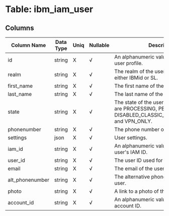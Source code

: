 # Table: ibm_iam_user

## Columns 

|  Column Name   |  Data Type  | Uniq | Nullable | Description | 
|  ----  | ----  | ----  | ----  | ---- | 
| id | string | X | √ | An alphanumeric value identifying the user profile. | 
| realm | string | X | √ | The realm of the user. The value is either IBMid or SL. | 
| first_name | string | X | √ | The first name of the user. | 
| last_name | string | X | √ | The last name of the user. | 
| state | string | X | √ | The state of the user. Possible values are PROCESSING, PENDING, ACTIVE, DISABLED_CLASSIC_INFRASTRUCTURE, and VPN_ONLY. | 
| phonenumber | string | X | √ | The phone number of the user. | 
| settings | json | X | √ | User settings. | 
| iam_id | string | X | √ | An alphanumeric value identifying the user's IAM ID. | 
| user_id | string | X | √ | The user ID used for login. | 
| email | string | X | √ | The email of the user. | 
| alt_phonenumber | string | X | √ | The alternative phone number of the user. | 
| photo | string | X | √ | A link to a photo of the user. | 
| account_id | string | X | √ | An alphanumeric value identifying the account ID. | 


